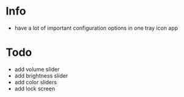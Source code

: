 # Info
- have a lot of important configuration options in one tray icon app

# Todo
- add volume slider
- add brightness slider
- add color sliders
- add lock screen
